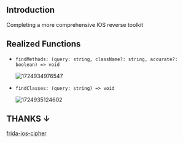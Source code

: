 ## Introduction

Completing a more comprehensive IOS reverse toolkit

## Realized Functions

- ` findMethods: (query: string, className?: string, accurate?: boolean) => void `

    ![1724934976547](https://github.com/user-attachments/assets/9fce3ad9-2fd8-4ffe-a507-d9b1eb81eba8)

- ` findClasses: (query: string) => void `

    ![1724935124602](https://github.com/user-attachments/assets/33a60319-7780-4f02-be86-20a8258e77c4)


## THANKS ↓

[frida-ios-cipher](https://github.com/jitcor/frida-ios-cipher)
